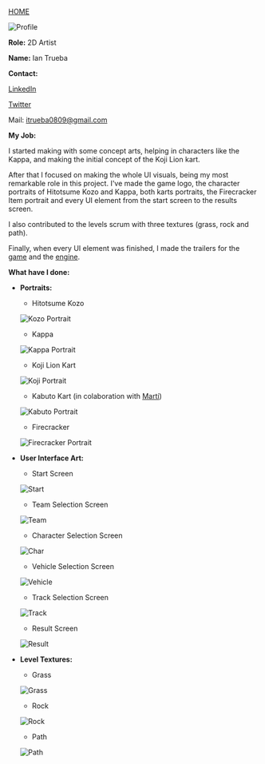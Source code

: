 [HOME](index.md)

![Profile](http://i.imgur.com/FKTaBmG.jpg?1)

**Role:** 2D Artist

**Name:** Ian Trueba

**Contact:**

[LinkedIn](https://www.linkedin.com/in/ian-trueba-l%C3%B3pez-051baba3/)

[Twitter](https://twitter.com/ian_trueba)

Mail: itrueba0809@gmail.com

**My Job:**

I started making with some concept arts, helping in characters like the Kappa, and making the initial concept of the Koji Lion kart.

After that I focused on making the whole UI visuals, being my most remarkable role in this project. I've made the game logo, the character portraits of Hitotsume Kozo and Kappa, both karts portraits, the Firecracker Item portrait and every UI element from the start screen to the results screen.

I also contributed to the levels scrum with three textures (grass, rock and path).

Finally, when every UI element was finished, I made the trailers for the [game](https://www.youtube.com/watch?v=ROf3YBpUonI&ab_channel=Ian) and the [engine](https://www.youtube.com/watch?v=5AqESXxJxqw&ab_channel=Ian).

**What have I done:**
* **Portraits:**
  * Hitotsume Kozo
  
  ![Kozo Portrait](http://i.imgur.com/TLpfsy7.png)
  * Kappa
  
  ![Kappa Portrait](http://i.imgur.com/uAt6V8F.png)
  * Koji Lion Kart
  
  ![Koji Portrait](http://i.imgur.com/9QTF1AI.png)
  * Kabuto Kart (in colaboration with [Martí](mpinos.md))
  
  ![Kabuto Portrait](http://i.imgur.com/jeTTKKY.png)
  * Firecracker
  
  ![Firecracker Portrait](http://i.imgur.com/Z70s4eL.png)

* **User Interface Art:**
  * Start Screen
  
  ![Start](http://i.imgur.com/Ugnza46.png)
  * Team Selection Screen
  
  ![Team](http://i.imgur.com/TyuBis4.jpg)
  * Character Selection Screen
  
  ![Char](http://i.imgur.com/u8uwpWn.jpg)
  * Vehicle Selection Screen
  
  ![Vehicle](http://i.imgur.com/aiE0GH7.jpg)
  * Track Selection Screen
  
  ![Track](http://i.imgur.com/sp54zWk.jpg)
  * Result Screen
  
  ![Result](http://i.imgur.com/zSs48zl.png)
  
  
* **Level Textures:**
  * Grass
  
  ![Grass](http://i.imgur.com/x2AU5py.png)
  * Rock
  
  ![Rock](http://i.imgur.com/6AXlliO.png)
  * Path
  
  ![Path](http://i.imgur.com/MN8VfXV.png)
  
